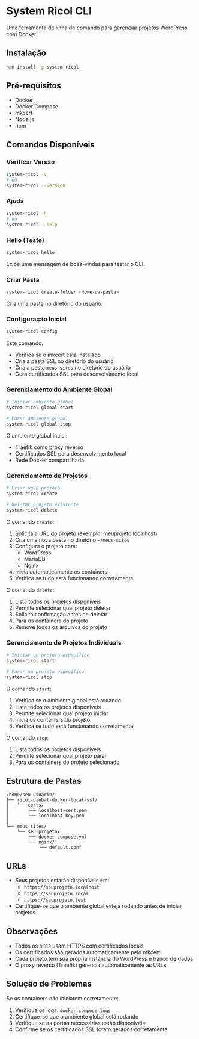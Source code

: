 # System Ricol CLI

Uma ferramenta de linha de comando para gerenciar projetos WordPress com Docker.

## Instalação

```bash
npm install -g system-ricol
```

## Pré-requisitos

- Docker
- Docker Compose
- mkcert
- Node.js
- npm

## Comandos Disponíveis

### Verificar Versão
```bash
system-ricol -v
# ou
system-ricol --version
```

### Ajuda
```bash
system-ricol -h
# ou
system-ricol --help
```

### Hello (Teste)
```bash
system-ricol hello
```
Exibe uma mensagem de boas-vindas para testar o CLI.

### Criar Pasta
```bash
system-ricol create-folder <nome-da-pasta>
```
Cria uma pasta no diretório do usuário.

### Configuração Inicial
```bash
system-ricol config
```
Este comando:
- Verifica se o mkcert está instalado
- Cria a pasta SSL no diretório do usuário
- Cria a pasta `meus-sites` no diretório do usuário
- Gera certificados SSL para desenvolvimento local

### Gerenciamento do Ambiente Global
```bash
# Iniciar ambiente global
system-ricol global start

# Parar ambiente global
system-ricol global stop
```

O ambiente global inclui:
- Traefik como proxy reverso
- Certificados SSL para desenvolvimento local
- Rede Docker compartilhada

### Gerenciamento de Projetos
```bash
# Criar novo projeto
system-ricol create

# Deletar projeto existente
system-ricol delete
```

O comando `create`:
1. Solicita a URL do projeto (exemplo: meuprojeto.localhost)
2. Cria uma nova pasta no diretório `~/meus-sites`
3. Configura o projeto com:
   - WordPress
   - MariaDB
   - Nginx
4. Inicia automaticamente os containers
5. Verifica se tudo está funcionando corretamente

O comando `delete`:
1. Lista todos os projetos disponíveis
2. Permite selecionar qual projeto deletar
3. Solicita confirmação antes de deletar
4. Para os containers do projeto
5. Remove todos os arquivos do projeto

### Gerenciamento de Projetos Individuais
```bash
# Iniciar um projeto específico
system-ricol start

# Parar um projeto específico
system-ricol stop
```

O comando `start`:
1. Verifica se o ambiente global está rodando
2. Lista todos os projetos disponíveis
3. Permite selecionar qual projeto iniciar
4. Inicia os containers do projeto
5. Verifica se tudo está funcionando corretamente

O comando `stop`:
1. Lista todos os projetos disponíveis
2. Permite selecionar qual projeto parar
3. Para os containers do projeto selecionado

## Estrutura de Pastas

```
/home/seu-usuario/
├── ricol-global-docker-local-ssl/
│   └── certs/
│       ├── localhost-cert.pem
│       └── localhost-key.pem
│
└── meus-sites/
    └── seu-projeto/
        ├── docker-compose.yml
        └── nginx/
            └── default.conf
```

## URLs

- Seus projetos estarão disponíveis em:
  - `https://seuprojeto.localhost`
  - `https://seuprojeto.local`
  - `https://seuprojeto.test`
- Certifique-se que o ambiente global esteja rodando antes de iniciar projetos

## Observações

- Todos os sites usam HTTPS com certificados locais
- Os certificados são gerados automaticamente pelo mkcert
- Cada projeto tem sua própria instância do WordPress e banco de dados
- O proxy reverso (Traefik) gerencia automaticamente as URLs

## Solução de Problemas

Se os containers não iniciarem corretamente:
1. Verifique os logs: `docker compose logs`
2. Certifique-se que o ambiente global está rodando
3. Verifique se as portas necessárias estão disponíveis
4. Confirme se os certificados SSL foram gerados corretamente